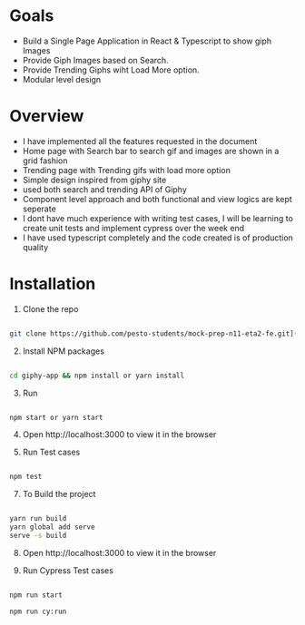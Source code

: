 

#  Goals

-   Build a Single Page Application in React & Typescript to show giph Images
-   Provide Giph Images based on Search.
-   Provide Trending Giphs wiht Load More option.
-   Modular level design


#  Overview

- I have implemented all the features requested in the document
- Home page with Search bar to search gif and images are shown in a grid fashion
- Trending page with Trending gifs with load more option
- Simple design inspired from giphy site
- used both search and trending API of Giphy
- Component level approach and both functional and view logics are kept seperate
- I dont have much experience with writing test cases, I will be learning to create unit tests and implement cypress over the week end
- I have used typescript completely and the code created is of production quality



# Installation



1. Clone the repo

```sh

git clone https://github.com/pesto-students/mock-prep-n11-eta2-fe.git](https://github.com/balaji-kamalesan-au3/giphy-app.git

```



2. Install NPM packages

```sh

cd giphy-app && npm install or yarn install

```

3. Run

```sh

npm start or yarn start

```

4. Open http://localhost:3000 to view it in the browser



6. Run Test cases

```sh

npm test

```
7. To Build the project

```sh

yarn run build
yarn global add serve
serve -s build

```

8. Open http://localhost:3000 to view it in the browser

9. Run Cypress Test cases

```sh

npm run start

npm run cy:run
```

<br/>



